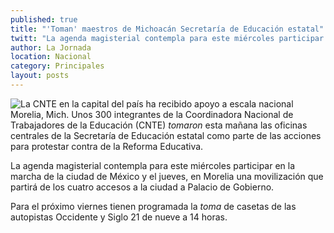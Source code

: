 ```yaml
---
published: true
title: "'Toman' maestros de Michoacán Secretaría de Educación estatal"
twitt: "La agenda magisterial contempla para este miércoles participar en la marcha de la ciudad de México y el jueves, en Morelia una movilización que partirá de los cuatro accesos a la ciudad a Palacio de Gobierno"
author: La Jornada
location: Nacional
category: Principales
layout: posts
---
```


![La CNTE en la capital del país ha recibido apoyo a escala nacional](http://i.imgur.com/0BWTCx3m.jpg)Morelia, Mich. Unos 300 integrantes de la Coordinadora Nacional de Trabajadores de la Educación (CNTE) _tomaron_ esta mañana las oficinas centrales de la Secretaría de Educación estatal como parte de las acciones para protestar contra de la Reforma Educativa.

La agenda magisterial contempla para este miércoles participar en la marcha de la ciudad de México y el jueves, en Morelia una movilización que partirá de los cuatro accesos a la ciudad a Palacio de Gobierno.

Para el próximo viernes tienen programada la _toma_ de casetas de las autopistas Occidente y Siglo 21 de nueve a 14 horas.
